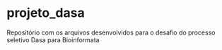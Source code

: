 # projeto_dasa
Repositório com os arquivos desenvolvidos para o desafio do processo seletivo Dasa para Bioinformata
